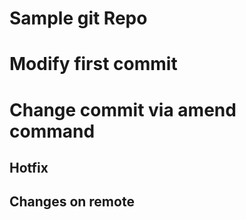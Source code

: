 # Sample git Repo
# Modify first commit
# Change commit via amend command
## Hotfix

## Changes on remote
